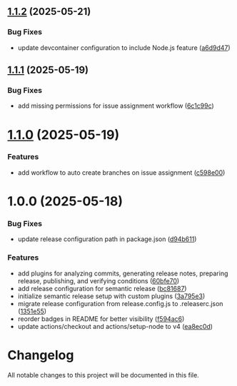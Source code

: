 ## [1.1.2](https://github.com/subhamay-bhattacharyya-gha/infracost-action/compare/v1.1.1...v1.1.2) (2025-05-21)


### Bug Fixes

* update devcontainer configuration to include Node.js feature ([a6d9d47](https://github.com/subhamay-bhattacharyya-gha/infracost-action/commit/a6d9d478096bf3f7a94f5fd44e26c3deb6e2611c))

## [1.1.1](https://github.com/subhamay-bhattacharyya-gha/infracost-action/compare/v1.1.0...v1.1.1) (2025-05-19)


### Bug Fixes

* add missing permissions for issue assignment workflow ([6c1c99c](https://github.com/subhamay-bhattacharyya-gha/infracost-action/commit/6c1c99cb15f3df2cda6f7e8ea385447d43011bd7))

# [1.1.0](https://github.com/subhamay-bhattacharyya-gha/infracost-action/compare/v1.0.0...v1.1.0) (2025-05-19)


### Features

* add workflow to auto create branches on issue assignment ([c598e00](https://github.com/subhamay-bhattacharyya-gha/infracost-action/commit/c598e002938006d48354017d1131d1f43e378393))

# 1.0.0 (2025-05-18)


### Bug Fixes

* update release configuration path in package.json ([d94b611](https://github.com/subhamay-bhattacharyya-gha/infracost-action/commit/d94b61152ef216a98f5303e2ed2d78dbe309dd0e))


### Features

* add plugins for analyzing commits, generating release notes, preparing release, publishing, and verifying conditions ([60bfe70](https://github.com/subhamay-bhattacharyya-gha/infracost-action/commit/60bfe70c3415559965a970971676f25a960d884f))
* add release configuration for semantic release ([bc81687](https://github.com/subhamay-bhattacharyya-gha/infracost-action/commit/bc81687811d3ba20fb35a813afd29d222b37dbe0))
* initialize semantic release setup with custom plugins ([3a795e3](https://github.com/subhamay-bhattacharyya-gha/infracost-action/commit/3a795e3f38397cceb825de4380c5d88907a3b744))
* migrate release configuration from release.config.js to .releaserc.json ([1351e55](https://github.com/subhamay-bhattacharyya-gha/infracost-action/commit/1351e55fedf58fa9fb9bba217eecf1dba18c5a5c))
* reorder badges in README for better visibility ([f594ac6](https://github.com/subhamay-bhattacharyya-gha/infracost-action/commit/f594ac67198dddcb460c3e8f14b06ecc05dc7c36))
* update actions/checkout and actions/setup-node to v4 ([ea8ec0d](https://github.com/subhamay-bhattacharyya-gha/infracost-action/commit/ea8ec0d94afac30900f7d7229330ad4e6cc00a3d))

# Changelog

All notable changes to this project will be documented in this file.
